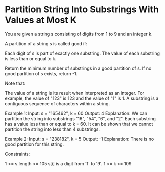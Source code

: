 # Partition String Into Substrings With Values at Most K

You are given a string s consisting of digits from 1 to 9 and an integer k.

A partition of a string s is called good if:

Each digit of s is part of exactly one substring.
The value of each substring is less than or equal to k.

Return the minimum number of substrings in a good partition of s. If no good partition of s exists, return -1.

Note that:

The value of a string is its result when interpreted as an integer. For example, the value of "123" is 123 and the value of "1" is 1.
A substring is a contiguous sequence of characters within a string.

Example 1:
Input: s = "165462", k = 60
Output: 4
Explanation: We can partition the string into substrings "16", "54", "6", and "2". Each substring has a value less than or equal to k = 60.
It can be shown that we cannot partition the string into less than 4 substrings.

Example 2:
Input: s = "238182", k = 5
Output: -1
Explanation: There is no good partition for this string.


Constraints:

1 <= s.length <= 105
s[i] is a digit from '1' to '9'.
1 <= k <= 109


